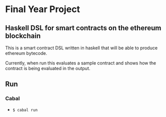 # Final Year Project
## Haskell DSL for smart contracts on the ethereum blockchain

This is a smart contract DSL written in haskell that will be able to produce ethereum bytecode. 

Currently, when run this evaluates a sample contract and shows how the contract is being evaluated in the output. 

## Run

### Cabal 
* `$ cabal run `
